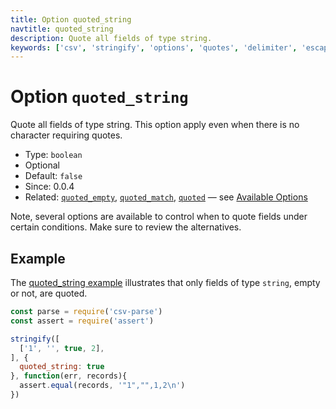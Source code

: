 ```yaml
---
title: Option quoted_string
navtitle: quoted_string
description: Quote all fields of type string.
keywords: ['csv', 'stringify', 'options', 'quotes', 'delimiter', 'escape', 'string']
---
```


# Option `quoted_string`

Quote all fields of type string. This option apply even when there is no character requiring quotes.

* Type: `boolean`
* Optional
* Default: `false`
* Since: 0.0.4
* Related: [`quoted_empty`](/stringify/options/quoted_empty/), [`quoted_match`](/stringify/options/quoted_match/), [`quoted`](/stringify/options/quoted/)  &mdash; see [Available Options](/stringify/options/#available-options)

Note, several options are available to control when to quote fields under certain conditions. Make sure to review the alternatives.

## Example

The [quoted_string example](https://github.com/adaltas/node-csv-strinigify/blob/master/samples/option.quoted.js) illustrates that only fields of type `string`, empty or not, are quoted.

```js
const parse = require('csv-parse')
const assert = require('assert')

stringify([
  ['1', '', true, 2],
], {
  quoted_string: true
}, function(err, records){
  assert.equal(records, '"1","",1,2\n')
})
```
